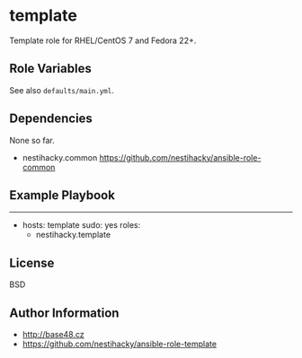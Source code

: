 template
========

Template role for RHEL/CentOS 7 and Fedora 22+.

Role Variables
--------------

See also `defaults/main.yml`.

Dependencies
------------

None so far.

* nestihacky.common https://github.com/nestihacky/ansible-role-common

Example Playbook
----------------

   ---
   - hosts: template
     sudo: yes
       roles:
       - nestihacky.template

License
-------

BSD

Author Information
------------------

* http://base48.cz
* https://github.com/nestihacky/ansible-role-template

